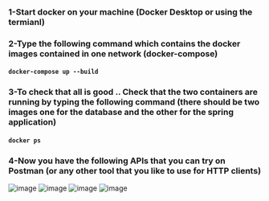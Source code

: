 ### 1-Start docker on your machine (Docker Desktop or using the termianl)
### 2-Type the following command which contains the docker images contained in one network (docker-compose)
#### ``docker-compose up --build``
### 3-To check that all is good .. Check that the two containers are running by typing the following command (there should be two images one for the database and the other for the spring application)
#### ``docker ps``
### 4-Now you have the following APIs that you can try on Postman (or any other tool that you like to use for HTTP clients)
![image](https://github.com/MohanadKh03/simple-crud-api/assets/67065678/c37929a8-1313-42ad-b20a-382f101ad0c3)
![image](https://github.com/MohanadKh03/simple-crud-api/assets/67065678/93db62f9-01c7-42bd-bb7d-71a9b423906b)
![image](https://github.com/MohanadKh03/simple-crud-api/assets/67065678/dd19e82a-059b-4a9b-bec0-5370c03f81cb)
![image](https://github.com/MohanadKh03/simple-crud-api/assets/67065678/d1c0f00a-7af8-40b0-bca1-94f8fb777ab1)



